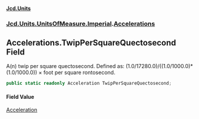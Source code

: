 #### [Jcd.Units](index.md 'index')
### [Jcd.Units.UnitsOfMeasure.Imperial](Jcd.Units.UnitsOfMeasure.Imperial.md 'Jcd.Units.UnitsOfMeasure.Imperial').[Accelerations](Accelerations.md 'Jcd.Units.UnitsOfMeasure.Imperial.Accelerations')

## Accelerations.TwipPerSquareQuectosecond Field

A(n) twip per square quectosecond. Defined as: (1.0/17280.0)/((1.0/1000.0)*(1.0/1000.0)) × foot per square rontosecond.

```csharp
public static readonly Acceleration TwipPerSquareQuectosecond;
```

#### Field Value
[Acceleration](Acceleration.md 'Jcd.Units.UnitTypes.Acceleration')